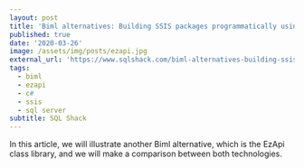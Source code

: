 ```yaml
---
layout: post
title: 'Biml alternatives: Building SSIS packages programmatically using EzAPI'
published: true
date: '2020-03-26'
image: /assets/img/posts/ezapi.jpg
external_url: 'https://www.sqlshack.com/biml-alternatives-building-ssis-packages-programmatically-using-ezapi/'
tags:
  - biml
  - ezapi
  - c#
  - ssis
  - sql server
subtitle: SQL Shack
---
```

In this article, we will illustrate another Biml alternative, which is the EzApi class library, and we will make a comparison between both technologies.
